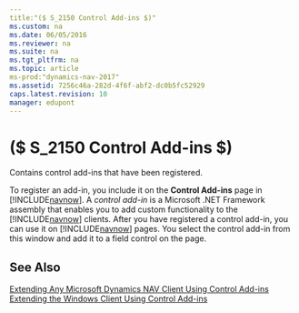 ```yaml
---
title:"($ S_2150 Control Add-ins $)"
ms.custom: na
ms.date: 06/05/2016
ms.reviewer: na
ms.suite: na
ms.tgt_pltfrm: na
ms.topic: article
ms-prod:"dynamics-nav-2017"
ms.assetid: 7256c46a-282d-4f6f-abf2-dc0b5fc52929
caps.latest.revision: 10
manager: edupont
---
```

# ($ S_2150 Control Add-ins $)
Contains control add\-ins that have been registered.  
  
 To register an add\-in, you include it on the **Control Add\-ins** page in [!INCLUDE[navnow](includes/navnow_md.md)]. A *control add\-in* is a Microsoft .NET Framework assembly that enables you to add custom functionality to the [!INCLUDE[navnow](includes/navnow_md.md)] clients. After you have registered a control add\-in, you can use it on [!INCLUDE[navnow](includes/navnow_md.md)] pages. You select the control add\-in from this window and add it to a field control on the page.  
  
## See Also  
 [Extending Any Microsoft Dynamics NAV Client Using Control Add\-ins](Extending-Any-Microsoft-Dynamics-NAV-Client-Using-Control-Add-ins.md)   
 [Extending the Windows Client Using Control Add\-ins](Extending-the-Windows-Client-Using-Control-Add-ins.md)